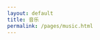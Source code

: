 ```yaml
---
layout: default
title: 音乐
permalink: /pages/music.html
---
```





<div id="player5" class="aplayer" ></div>


<script type="text/javascript" src="{{ "/assets/js/mp3/APlayer.min.js" | prepend: site.baseurl }}"></script>
<script type="text/javascript">
	
	var ap5 = new APlayer({
	element: document.getElementById('player5'),
	narrow: false,
	autoplay: false,
	showlrc: 3,
	mutex: true,
	theme: '#ad7a86',
	mode: 'random',
	listmaxheight: '69px',
	music: [
		
		{
			title: '斑马,斑马',
			author: '宋冬野',
			url: '../assets/mp3/songdongye_banma.mp3',
			pic: '../assets/mp3/songdongye_banma.png',
			lrc: '../assets/mp3/songdongye_banma.lrc'
		},
		{
			title: '飘雪',
			author: '陈慧娴',
			url: '../assets/mp3/chenhuixian_piaoxue.mp3',
			pic: '../assets/mp3/chenhuixian_piaoxue.png',
			lrc: '../assets/mp3/chenhuixian_piaoxue.lrc'
		},
		{
			title: '成都',
			author: '赵雷',
			url: '../assets/mp3/zhaolei_chengdu.mp3',
			pic: '../assets/mp3/zhaolei_chengdu.png',
			lrc: '../assets/mp3/zhaolei_chengdu.lrc'
		}
		
		
	]
});
</script>

<!--
{
			title: 'あっちゅ～ま青春!',
			author: '七森中☆ごらく部',
			url: 'http://devtest.qiniudn.com/あっちゅ～ま青春!.mp3',
			pic: 'http://devtest.qiniudn.com/あっちゅ～ま青春!.jpg',
			lrc: '{{site.baseurl}}/assets/mp3/qingchun.lrc'
		},
		{
			title: 'secret base~君がくれたもの~',
			author: '茅野愛衣',
			url: 'http://devtest.qiniudn.com/secret base~.mp3',
			pic: 'http://devtest.qiniudn.com/secret base~.jpg',
			lrc: '{{site.baseurl}}/assets/mp3/jun.lrc'
		},
		{
			title: '回レ！雪月花',
			author: '小倉唯',
			url: 'http://devtest.qiniudn.com/回レ！雪月花.mp3',
			pic: 'http://devtest.qiniudn.com/回レ！雪月花.jpg',
			lrc: '{{site.baseurl}}/assets/mp3/xueyuehua.lrc'
		}
-->